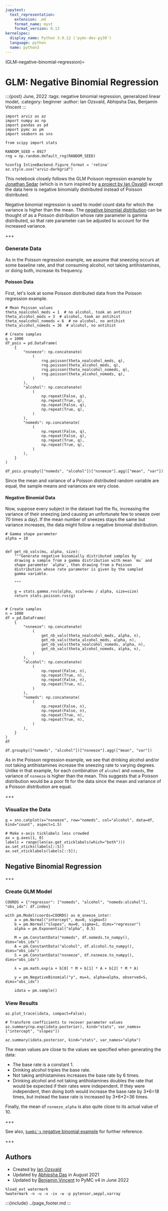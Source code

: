 ```yaml
---
jupytext:
  text_representation:
    extension: .md
    format_name: myst
    format_version: 0.13
kernelspec:
  display_name: Python 3.9.12 ('pymc-dev-py39')
  language: python
  name: python3
---
```


(GLM-negative-binomial-regression)=
# GLM: Negative Binomial Regression

:::{post} June, 2022
:tags: negative binomial regression, generalized linear model, 
:category: beginner
:author: Ian Ozsvald, Abhipsha Das, Benjamin Vincent
:::

```{code-cell} ipython3
import arviz as az
import numpy as np
import pandas as pd
import pymc as pm
import seaborn as sns

from scipy import stats
```

```{code-cell} ipython3
RANDOM_SEED = 8927
rng = np.random.default_rng(RANDOM_SEED)

%config InlineBackend.figure_format = 'retina'
az.style.use("arviz-darkgrid")
```

This notebook closely follows the GLM Poisson regression example by [Jonathan Sedar](https://github.com/jonsedar) (which is in turn inspired by [a project by Ian Osvald](http://ianozsvald.com/2016/05/07/statistically-solving-sneezes-and-sniffles-a-work-in-progress-report-at-pydatalondon-2016/)) except the data here is negative binomially distributed instead of Poisson distributed.

Negative binomial regression is used to model count data for which the variance is higher than the mean. The [negative binomial distribution](https://en.wikipedia.org/wiki/Negative_binomial_distribution) can be thought of as a Poisson distribution whose rate parameter is gamma distributed, so that rate parameter can be adjusted to account for the increased variance.

+++

### Generate Data

As in the Poisson regression example, we assume that sneezing occurs at some baseline rate, and that consuming alcohol, not taking antihistamines, or doing both, increase its frequency.

#### Poisson Data

First, let's look at some Poisson distributed data from the Poisson regression example.

```{code-cell} ipython3
# Mean Poisson values
theta_noalcohol_meds = 1  # no alcohol, took an antihist
theta_alcohol_meds = 3  # alcohol, took an antihist
theta_noalcohol_nomeds = 6  # no alcohol, no antihist
theta_alcohol_nomeds = 36  # alcohol, no antihist

# Create samples
q = 1000
df_pois = pd.DataFrame(
    {
        "nsneeze": np.concatenate(
            (
                rng.poisson(theta_noalcohol_meds, q),
                rng.poisson(theta_alcohol_meds, q),
                rng.poisson(theta_noalcohol_nomeds, q),
                rng.poisson(theta_alcohol_nomeds, q),
            )
        ),
        "alcohol": np.concatenate(
            (
                np.repeat(False, q),
                np.repeat(True, q),
                np.repeat(False, q),
                np.repeat(True, q),
            )
        ),
        "nomeds": np.concatenate(
            (
                np.repeat(False, q),
                np.repeat(False, q),
                np.repeat(True, q),
                np.repeat(True, q),
            )
        ),
    }
)
```

```{code-cell} ipython3
df_pois.groupby(["nomeds", "alcohol"])["nsneeze"].agg(["mean", "var"])
```

Since the mean and variance of a Poisson distributed random variable are equal, the sample means and variances are very close.

#### Negative Binomial Data

Now, suppose every subject in the dataset had the flu, increasing the variance of their sneezing (and causing an unfortunate few to sneeze over 70 times a day). If the mean number of sneezes stays the same but variance increases, the data might follow a negative binomial distribution.

```{code-cell} ipython3
# Gamma shape parameter
alpha = 10


def get_nb_vals(mu, alpha, size):
    """Generate negative binomially distributed samples by
    drawing a sample from a gamma distribution with mean `mu` and
    shape parameter `alpha', then drawing from a Poisson
    distribution whose rate parameter is given by the sampled
    gamma variable.

    """

    g = stats.gamma.rvs(alpha, scale=mu / alpha, size=size)
    return stats.poisson.rvs(g)


# Create samples
n = 1000
df = pd.DataFrame(
    {
        "nsneeze": np.concatenate(
            (
                get_nb_vals(theta_noalcohol_meds, alpha, n),
                get_nb_vals(theta_alcohol_meds, alpha, n),
                get_nb_vals(theta_noalcohol_nomeds, alpha, n),
                get_nb_vals(theta_alcohol_nomeds, alpha, n),
            )
        ),
        "alcohol": np.concatenate(
            (
                np.repeat(False, n),
                np.repeat(True, n),
                np.repeat(False, n),
                np.repeat(True, n),
            )
        ),
        "nomeds": np.concatenate(
            (
                np.repeat(False, n),
                np.repeat(False, n),
                np.repeat(True, n),
                np.repeat(True, n),
            )
        ),
    }
)
df
```

```{code-cell} ipython3
df.groupby(["nomeds", "alcohol"])["nsneeze"].agg(["mean", "var"])
```

As in the Poisson regression example, we see that drinking alcohol and/or not taking antihistamines increase the sneezing rate to varying degrees. Unlike in that example, for each combination of `alcohol` and `nomeds`, the variance of `nsneeze` is higher than the mean. This suggests that a Poisson distribution would be a poor fit for the data since the mean and variance of a Poisson distribution are equal.

+++

### Visualize the Data

```{code-cell} ipython3
g = sns.catplot(x="nsneeze", row="nomeds", col="alcohol", data=df, kind="count", aspect=1.5)

# Make x-axis ticklabels less crowded
ax = g.axes[1, 0]
labels = range(len(ax.get_xticklabels(which="both")))
ax.set_xticks(labels[::5])
ax.set_xticklabels(labels[::5]);
```

## Negative Binomial Regression

+++

### Create GLM Model

```{code-cell} ipython3
COORDS = {"regressor": ["nomeds", "alcohol", "nomeds:alcohol"], "obs_idx": df.index}

with pm.Model(coords=COORDS) as m_sneeze_inter:
    a = pm.Normal("intercept", mu=0, sigma=5)
    b = pm.Normal("slopes", mu=0, sigma=1, dims="regressor")
    alpha = pm.Exponential("alpha", 0.5)

    M = pm.ConstantData("nomeds", df.nomeds.to_numpy(), dims="obs_idx")
    A = pm.ConstantData("alcohol", df.alcohol.to_numpy(), dims="obs_idx")
    S = pm.ConstantData("nsneeze", df.nsneeze.to_numpy(), dims="obs_idx")

    λ = pm.math.exp(a + b[0] * M + b[1] * A + b[2] * M * A)

    y = pm.NegativeBinomial("y", mu=λ, alpha=alpha, observed=S, dims="obs_idx")

    idata = pm.sample()
```

### View Results

```{code-cell} ipython3
az.plot_trace(idata, compact=False);
```

```{code-cell} ipython3
# Transform coefficients to recover parameter values
az.summary(np.exp(idata.posterior), kind="stats", var_names=["intercept", "slopes"])
```

```{code-cell} ipython3
az.summary(idata.posterior, kind="stats", var_names="alpha")
```

The mean values are close to the values we specified when generating the data:
- The base rate is a constant 1.
- Drinking alcohol triples the base rate.
- Not taking antihistamines increases the base rate by 6 times.
- Drinking alcohol and not taking antihistamines doubles the rate that would be expected if their rates were independent. If they were independent, then doing both would increase the base rate by 3\*6=18 times, but instead the base rate is increased by 3\*6\*2=36 times.

Finally, the mean of `nsneeze_alpha` is also quite close to its actual value of 10.

+++

See also, [`bambi's` negative binomial example](https://bambinos.github.io/bambi/master/notebooks/negative_binomial.html) for further reference.

+++

## Authors
- Created by [Ian Ozsvald](https://github.com/ianozsvald)
- Updated by [Abhipsha Das](https://github.com/chiral-carbon) in August 2021
- Updated by [Benjamin Vincent](https://github.com/drbenvincent) to PyMC v4 in June 2022

```{code-cell} ipython3
%load_ext watermark
%watermark -n -u -v -iv -w -p pytensor,aeppl,xarray
```

:::{include} ../page_footer.md
:::

